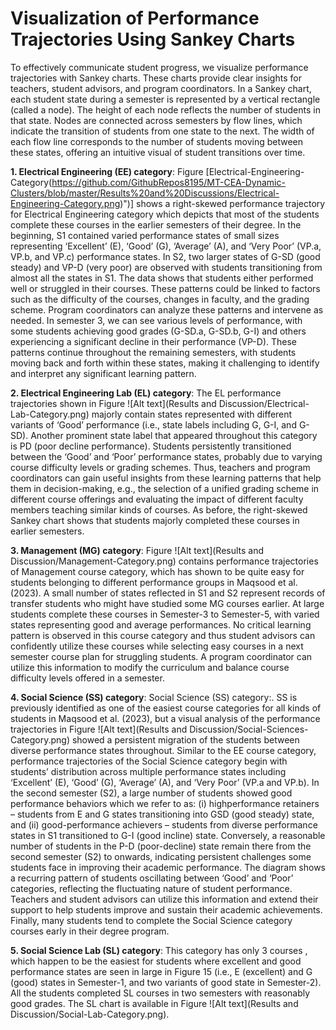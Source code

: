 # Visualization of Performance Trajectories Using Sankey Charts
To effectively communicate student progress, we visualize performance trajectories with Sankey charts. These charts provide clear insights for teachers, student advisors, and program coordinators.
In a Sankey chart, each student state during a semester is represented by a vertical rectangle (called a node). The height of each node reflects the number of students in that state. Nodes are connected across semesters by flow lines, which indicate the transition of students from one state to the next. The width of each flow line corresponds to the number of students moving between these states, offering an intuitive visual of student transitions over time.

**1. Electrical Engineering (EE) category**: Figure [Electrical-Engineering-Category(https://github.com/GithubRepos8195/MT-CEA-Dynamic-Clusters/blob/master/Results%20and%20Discussions/Electrical-Engineering-Category.png)")] shows a right-skewed performance trajectory for Electrical Engineering category which depicts that most of the students complete these courses in the earlier semesters of their degree. In the beginning, S1 contained varied performance states of small sizes representing ‘Excellent’ (E), ‘Good’ (G), ‘Average’ (A), and ‘Very Poor’ (VP.a, VP.b, and VP.c) performance states. In S2, two larger states of G-SD (good steady) and VP-D (very poor) are observed with students transitioning from almost all the states in S1. The data shows that students either performed well or struggled in their courses. These patterns could be linked to factors such as the difficulty of the courses, changes in faculty, and the grading scheme. Program coordinators can analyze these patterns and intervene as needed. In semester 3, we can see various levels of performance, with some students achieving good grades (G-SD.a, G-SD.b, G-I) and others experiencing a significant decline in their performance (VP-D). These patterns continue throughout the remaining semesters, with students moving back and forth within these states, making it challenging to identify and interpret any significant learning pattern.

**2. Electrical Engineering Lab (EL) category**: The EL performance trajectories shown in Figure ![Alt text](Results and Discussion/Electrical-Lab-Category.png) majorly contain states represented with different variants of ‘Good’ performance (i.e., state labels including G, G-I, and G-SD). Another prominent state label that appeared throughout this category is PD (poor decline performance). Students persistently transitioned between the ‘Good’ and ‘Poor’ performance states, probably due to varying course difficulty levels or grading schemes. Thus, teachers and program coordinators can gain useful insights from these learning patterns that help them in decision-making, e.g., the selection of a unified grading scheme in different course offerings and evaluating the impact of different faculty members teaching similar kinds of courses. As before, the right-skewed Sankey chart shows that students majorly completed these courses in earlier semesters.

**3. Management (MG) category**: Figure ![Alt text](Results and Discussion/Management-Category.png) contains performance trajectories of Management course category, which has shown to be quite easy for students belonging to different performance groups in Maqsood et al. (2023). A small number of states reflected in S1 and S2 represent records of transfer students who might have studied some MG courses earlier. At large students complete these courses in Semester-3 to Semester-5, with varied states representing good and average performances. No critical learning pattern is observed in this course category and thus student advisors can confidently utilize these courses while selecting easy courses in a next semester course plan for struggling students. A program coordinator can utilize this information to modify the curriculum and balance course difficulty levels offered in a semester.

**4. Social Science (SS) category**: Social Science (SS) category:. SS is previously identified as one of the easiest course categories for all kinds of students in Maqsood et al. (2023), but a visual analysis of the performance trajectories in Figure ![Alt text](Results and Discussion/Social-Sciences-Category.png) showed a persistent migration of the students between diverse performance states throughout.
Similar to the EE course category, performance trajectories of the Social Science category begin with students’ distribution across multiple performance states including ‘Excellent’ (E), ‘Good’ (G), ‘Average’ (A), and ‘Very Poor’ (VP.a and VP.b). In the second semester (S2), a large number of students showed good performance behaviors which we refer to as: (i) highperformance retainers – students from E and G states transitioning into GSD (good steady) state, and (ii) good-performance achievers – students from diverse performance states in S1 transitioned to G-I (good incline) state. Conversely, a reasonable number of students in the P-D (poor-decline) state remain there from the second semester (S2) to onwards, indicating persistent challenges some students face in improving their academic performance. The diagram shows a recurring pattern of students oscillating between ‘Good’ and ‘Poor’ categories, reflecting the fluctuating nature of student performance. Teachers and student advisors can utilize this information and extend their support to help students improve and sustain their academic achievements. Finally, many students tend to complete the Social Science category courses early in their degree program.

**5. Social Science Lab (SL) category**: This category has only 3 courses , which happen to be the easiest for students where excellent and good performance states are seen in large in Figure 15 (i.e., E (excellent) and G (good) states in Semester-1, and two variants of good state in Semester-2). All the students completed SL courses in two semesters with reasonably good grades. The SL chart is available in Figure ![Alt text](Results and Discussion/Social-Lab-Category.png).
